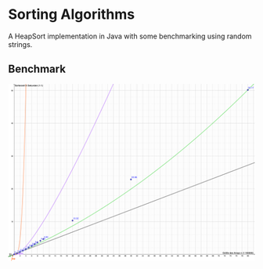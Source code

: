 # Sorting Algorithms

A HeapSort implementation in Java with some benchmarking using random strings.

## Benchmark

![Benchmark](Benchmark.png)
